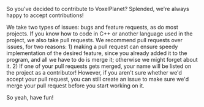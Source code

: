 So you've decided to contribute to VoxelPlanet? Splended, we're always happy to accept contributions!

We take two types of issues: bugs and feature requests, as do most projects. If you know how to code in C++ or another language used in the project, we also take pull requests. We recommend pull requests over issues, for two reasons: 1) making a pull request can ensure speedy implementation of the desired feature, since you already added it to the program, and all we have to do is merge it; otherwise we might forget about it. 2) If one of your pull requests gets merged, your name will be listed on the project as a contributor! However, if you aren't sure whether we'd accept your pull request, you can still create an issue to make sure we'd merge your pull request before you start working on it.

So yeah, have fun!
